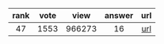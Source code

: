 
| rank | vote | view | answer | url |
|:-:|:-:|:-:|:-:|:-:|
|47|1553|966273|16| [url](http://stackoverflow.com/questions/68645/are-static-class-variables-possible) |
